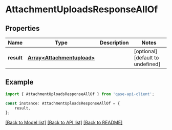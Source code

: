 # AttachmentUploadsResponseAllOf


## Properties

Name | Type | Description | Notes
------------ | ------------- | ------------- | -------------
**result** | [**Array&lt;Attachmentupload&gt;**](Attachmentupload.md) |  | [optional] [default to undefined]

## Example

```typescript
import { AttachmentUploadsResponseAllOf } from 'qase-api-client';

const instance: AttachmentUploadsResponseAllOf = {
    result,
};
```

[[Back to Model list]](../README.md#documentation-for-models) [[Back to API list]](../README.md#documentation-for-api-endpoints) [[Back to README]](../README.md)
